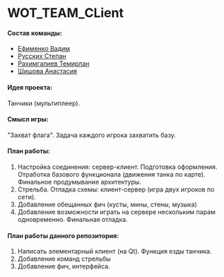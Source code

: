 
# WOT_TEAM_СLient
#### Состав команды:
  * [Ефименко Вадим](https://park.mail.ru/profile/va.efimenko/)
  * [Русских Степан](https://park.mail.ru/profile/st.russkih/)
  * [Рахимгалиев Темирлан](https://park.mail.ru/profile/t.rahimgaliev/)
  * [Шишова Анастасия](https://park.mail.ru/profile/a.shishova/)
  
#### Идея проекта:
  Танчики (мультиплеер).

#### Смысл игры:
  "Захват флага". Задача каждого игрока захватить базу.

#### План работы:
1.  Настройка соединения: сервер-клиент. Подготовка оформления. Отработка базового функционала (движения танка по карте). Финальное продумывание архитектуры.
2.  Стрельба. Отладка схемы: клиент-сервер (игра двух игроков по сети).
3.  Добавление обещанных фич (кусты, мины, стены, музыка)
4. Добавление возможности играть на сервере нескольким парам одновременно. Финальная отладка.

#### План работы данного репозитория:
1. Написать элементарный клиент (на Qt). Функция езды танчика.
2. Добавление команд стрельбы
3. Добавление фич, интерфейса.
